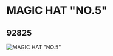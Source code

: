 # MAGIC HAT "NO.5"
## 92825
![MAGIC HAT "NO.5"](https://lc-www-live-s.legocdn.com/media/bricks/5/2/4611993.jpg)